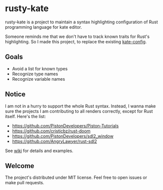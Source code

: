 # rusty-kate
rusty-kate is a project to maintain a syntax highlighting configuration of Rust programming language for kate editor.

Someone reminds me that we don't have to track known traits for Rust's highlighting.
So I made this project, to replace the existing [kate-config](https://github.com/rust-lang/kate-config/).

## Goals
- Avoid a list for known types
- Recognize type names
- Recognize variable names

## Notice
I am not in a hurry to support the whole Rust syntax.
Instead, I wanna make sure the projects I am contributing to all renders correctly, except for Rust itself.
Here's the list:
- https://github.com/PistonDevelopers/Piston-Tutorials
- https://github.com/cristicbz/rust-doom
- https://github.com/PistonDevelopers/sdl2_window
- https://github.com/AngryLawyer/rust-sdl2

See [wiki](https://github.com/bombless/rusty-kate/wiki) for details and examples.

## Welcome
The project's distributed under MIT license. Feel free to open issues or make pull requests.
